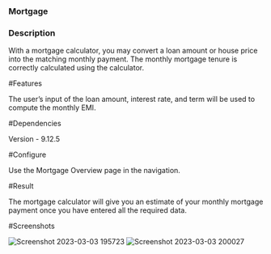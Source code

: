 ### Mortgage
### Description 

With a mortgage calculator, you may convert a loan amount or house price into the matching monthly payment. The monthly mortgage tenure is correctly calculated using the calculator. 

#Features 

The user’s input of the loan amount, interest rate, and term will be used to compute the monthly EMI. 

#Dependencies 

Version - 9.12.5 

#Configure 

Use the Mortgage Overview page in the navigation. 

#Result 

The mortgage calculator will give you an estimate of your monthly mortgage payment once you have entered all the required data. 

#Screenshots 


![Screenshot 2023-03-03 195723](https://user-images.githubusercontent.com/126887875/222746966-b0b3dda0-2ae5-419e-9f01-f2c251eb6714.png)
![Screenshot 2023-03-03 200027](https://user-images.githubusercontent.com/126887875/222747178-eea7ee31-2298-4a9c-b834-10858504e6d8.png)
